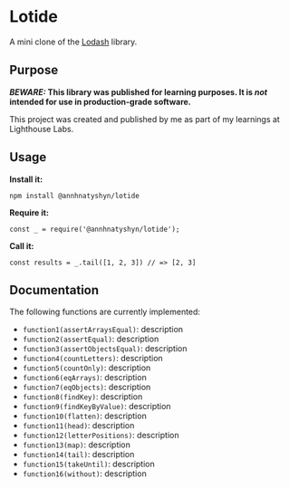 # Lotide

A mini clone of the [Lodash](https://lodash.com) library.

## Purpose

**_BEWARE:_ This library was published for learning purposes. It is _not_ intended for use in production-grade software.**

This project was created and published by me as part of my learnings at Lighthouse Labs.

## Usage

**Install it:**

`npm install @annhnatyshyn/lotide`

**Require it:**

`const _ = require('@annhnatyshyn/lotide');`

**Call it:**

`const results = _.tail([1, 2, 3]) // => [2, 3]`

## Documentation

The following functions are currently implemented:

- `function1(assertArraysEqual)`: description
- `function2(assertEqual)`: description
- `function3(assertObjectsEqual)`: description
- `function4(countLetters)`: description
- `function5(countOnly)`: description
- `function6(eqArrays)`: description
- `function7(eqObjects)`: description
- `function8(findKey)`: description
- `function9(findKeyByValue)`: description
- `function10(flatten)`: description
- `function11(head)`: description
- `function12(letterPositions)`: description
- `function13(map)`: description
- `function14(tail)`: description
- `function15(takeUntil)`: description
- `function16(without)`: description
